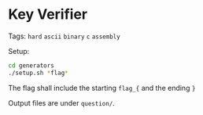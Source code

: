 # Key Verifier

Tags: `hard` `ascii` `binary` `c` `assembly`

Setup:

```sh
cd generators
./setup.sh *flag*
```

The flag shall include the starting `flag_{` and the ending `}`

Output files are under `question/`.
